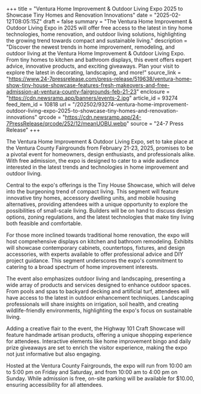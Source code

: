 +++
title = "Ventura Home Improvement & Outdoor Living Expo 2025 to Showcase Tiny Homes and Renovation Innovations"
date = "2025-02-12T08:05:15Z"
draft = false
summary = "The Ventura Home Improvement & Outdoor Living Expo in 2025 will offer free access to the latest in tiny home technologies, home renovation, and outdoor living solutions, highlighting the growing trend towards compact and sustainable living."
description = "Discover the newest trends in home improvement, remodeling, and outdoor living at the Ventura Home Improvement & Outdoor Living Expo. From tiny homes to kitchen and bathroom displays, this event offers expert advice, innovative products, and exciting giveaways. Plan your visit to explore the latest in decorating, landscaping, and more!"
source_link = "https://www.24-7pressrelease.com/press-release/519638/ventura-home-show-tiny-house-showcase-features-fresh-makeovers-and-free-admission-at-ventura-county-fairgrounds-feb-21-23"
enclosure = "https://cdn.newsramp.app/banners/events-2.jpg"
article_id = 93274
feed_item_id = 10818
url = "/202502/93274-ventura-home-improvement-outdoor-living-expo-2025-to-showcase-tiny-homes-and-renovation-innovations"
qrcode = "https://cdn.newsramp.app/24-7PressRelease/qrcode/252/12/meanUOBU.webp"
source = "24-7 Press Release"
+++

<p>The Ventura Home Improvement & Outdoor Living Expo, set to take place at the Ventura County Fairgrounds from February 21-23, 2025, promises to be a pivotal event for homeowners, design enthusiasts, and professionals alike. With free admission, the expo is designed to cater to a wide audience interested in the latest trends and technologies in home improvement and outdoor living.</p><p>Central to the expo's offerings is the Tiny House Showcase, which will delve into the burgeoning trend of compact living. This segment will feature innovative tiny homes, accessory dwelling units, and mobile housing alternatives, providing attendees with a unique opportunity to explore the possibilities of small-scale living. Builders will be on hand to discuss design options, zoning regulations, and the latest technologies that make tiny living both feasible and comfortable.</p><p>For those more inclined towards traditional home renovation, the expo will host comprehensive displays on kitchen and bathroom remodeling. Exhibits will showcase contemporary cabinets, countertops, fixtures, and design accessories, with experts available to offer professional advice and DIY project guidance. This segment underscores the expo's commitment to catering to a broad spectrum of home improvement interests.</p><p>The event also emphasizes outdoor living and landscaping, presenting a wide array of products and services designed to enhance outdoor spaces. From pools and spas to backyard decking and artificial turf, attendees will have access to the latest in outdoor enhancement techniques. Landscaping professionals will share insights on irrigation, soil health, and creating wildlife-friendly environments, highlighting the expo's focus on sustainable living.</p><p>Adding a creative flair to the event, the Highway 101 Craft Showcase will feature handmade artisan products, offering a unique shopping experience for attendees. Interactive elements like home improvement bingo and daily prize giveaways are set to enrich the visitor experience, making the expo not just informative but also engaging.</p><p>Hosted at the Ventura County Fairgrounds, the expo will run from 10:00 am to 5:00 pm on Friday and Saturday, and from 10:00 am to 4:00 pm on Sunday. While admission is free, on-site parking will be available for $10.00, ensuring accessibility for all attendees.</p>